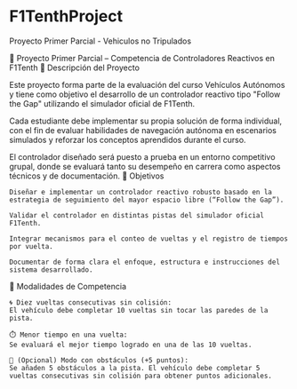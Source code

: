 # F1TenthProject
Proyecto Primer Parcial - Vehiculos no Tripulados



🏁 Proyecto Primer Parcial – Competencia de Controladores Reactivos en F1Tenth
📘 Descripción del Proyecto

Este proyecto forma parte de la evaluación del curso Vehículos Autónomos y tiene como objetivo el desarrollo de un controlador reactivo tipo "Follow the Gap" utilizando el simulador oficial de F1Tenth.

Cada estudiante debe implementar su propia solución de forma individual, con el fin de evaluar habilidades de navegación autónoma en escenarios simulados y reforzar los conceptos aprendidos durante el curso.

El controlador diseñado será puesto a prueba en un entorno competitivo grupal, donde se evaluará tanto su desempeño en carrera como aspectos técnicos y de documentación.
🎯 Objetivos

    Diseñar e implementar un controlador reactivo robusto basado en la estrategia de seguimiento del mayor espacio libre (“Follow the Gap”).

    Validar el controlador en distintas pistas del simulador oficial F1Tenth.

    Integrar mecanismos para el conteo de vueltas y el registro de tiempos por vuelta.

    Documentar de forma clara el enfoque, estructura e instrucciones del sistema desarrollado.

🧪 Modalidades de Competencia

    🌀 Diez vueltas consecutivas sin colisión:
    El vehículo debe completar 10 vueltas sin tocar las paredes de la pista.

    ⏱️ Menor tiempo en una vuelta:
    Se evaluará el mejor tiempo logrado en una de las 10 vueltas.

    🎯 (Opcional) Modo con obstáculos (+5 puntos):
    Se añaden 5 obstáculos a la pista. El vehículo debe completar 5 vueltas consecutivas sin colisión para obtener puntos adicionales.
